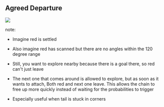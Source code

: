 ## Agreed Departure

![](resources/departure.png)

note:
- Imagine red is settled
- Also imagine red has scanned but there are no angles within the 120 degree range
- Still, you want to explore nearby because there is a goal there, so red can't just leave
- The next one that comes around is allowed to explore, but as soon as it wants to attach,
  Both red and next one leave. This allows the chain to free up more quickly
  instead of waiting for the probabilities to trigger


- Especially useful when tail is stuck in corners
